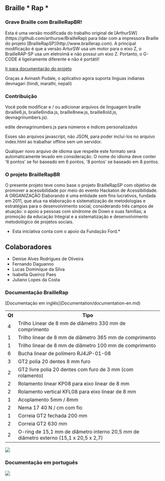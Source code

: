 ## Braille * Rap *

### Grave Braille com BrailleRapBR!

<p>Esta é uma versão modificada do trabalho original de [ArthurSW](https://github.com/arthursw/BrailleRap) para lidar com a impressora Braille do projeto [BrailleRapSP](http://www.braillerap.com).
A principal modificação é que a versão ArturSW usa um motor para o eixo Z, o BrailleRAP-SP usa um eletroímã e não possui um eixo Z. Portanto, o G-CODE é ligeiramente diferente e não é portátil!</p>
<a href="#doc">Ir para documentação do projeto</a>

<p>
Graças a Avinash Pudale, o aplicativo agora suporta
línguas indianas devnagari (hindi, marathi, nepali)
</p>

### Contribuição

Você pode modificar e / ou adicionar arquivos de linguagem braille (braille6.js, braille6india.js, braille8new.js, braille8old.js, devnagrinumbers.js).
 
 edite devnagrinumbers.js para números e índices personalizados

Esses são arquivos javascript, não JSON, para poder incluí-los no arquivo index.html ao trabalhar offline sem um servidor.

Qualquer novo arquivo de idioma que respeite este formato será automaticamente levado em consideração. O nome do idioma deve conter '6 pontos' se for baseado em 6 pontos, '8 pontos' se baseado em 8 pontos.

### O projeto BrailleRapBR

O presente projeto teve como base o projeto BrailleRapSP com objetivo de promover a acessibilidade por meio do evento Hackaton de Acessibilidade.
A ORGANIZAÇÃO Elaborando é uma entidade sem fins lucrativos, fundada em 2011, que atua na elaboração e sistematização de metodologias e estratégias para o desenvolvimento social, considerando três campos de atuação:
o apoio a pessoas com síndrome de Down e suas famílias; a promoção da educação Integral e a sistematização e desenvolvimento metodológico de projetos sociais.
* Esta iniciativa conta com o apoio da Fundação Ford.*

## Colaboradores

* Denise Alves Rodrigues de Oliveira
* Fernando Daguanno
* Lucas Dominique da Silva
* Isabella Queiroz Paes
* Juliano Lopes da Costa

<h3 id="doc">Documentação BrailleRap</h3>
[Documentação em inglês](Documentation/documentation-en.md)

<table>
<tr><th>Qt</th> <th>Tipo</th></tr>
<tr><td>4</td><td>   Trilho Linear de 8 mm de diâmetro 330 mm de comprimento</td></tr>
<tr><td>1</td><td>   Trilho linear de 8 mm de diâmetro 365 mm de comprimento</td></tr>
<tr><td>1</td><td>   Trilho linear de 8 mm de diâmetro 100 mm de comprimento</td></tr>

<tr><td>6</td><td>   Bucha linear de polímero RJ4JP-01-08</td></tr>

<tr><td>3</td><td>   GT2 polia 20 dentes 8 mm furo</td></tr>
<tr><td>2</td><td>   GT2 livre polia 20 dentes com furo de 3 mm (com rolamento)</td></tr>

<tr><td>2</td><td>   Rolamento linear KP08 para eixo linear de 8 mm</td></tr>
<tr><td>2</td><td>   Rolamento vertical KFL08 para eixo linear de 8 mm</td></tr>

<tr><td>1</td><td>   Acoplamento 5mm / 8mm</td></tr>

<tr><td>2</td><td>   Nema 17 40 N / cm com fio</td></tr>

<tr><td>1</td><td>   Correia GT2 fechada 200 mm</td></tr>
<tr><td>2</td><td>   Correia GT2 630 mm</td></tr>

<tr><td>2</td><td>   O-ring de 15,1 mm de diâmetro interno 20,5 mm de diâmetro externo (15,1 x 20,5 x 2,7)</td></tr>
</table>

<img src="Documentation/img/20161020_175141_.jpg" align="center">

### Documentação em português
<img src="Documentation/img/20161020_175141_.jpg">